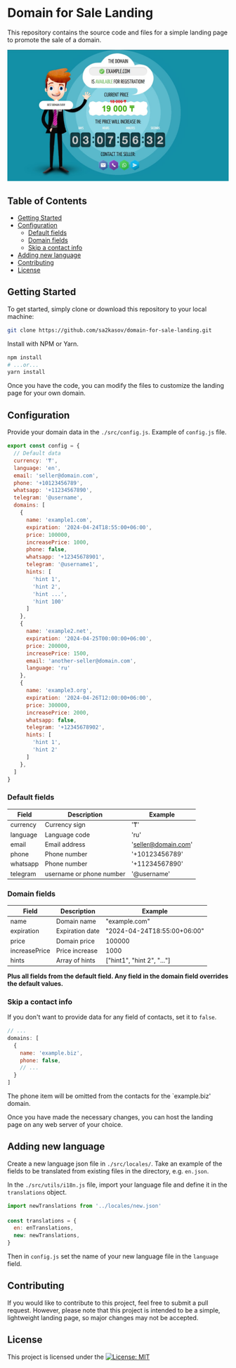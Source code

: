 # Domain for Sale Landing

This repository contains the source code and files for a simple landing page to promote the sale of a domain.

<div style="text-align:center">
  <img src="./public/cover.jpg" alt="Domain Landing Cover">
</div>

## Table of Contents

- [Getting Started](#getting-started)
- [Configuration](#configuration)
  - [Default fields](#default-fields)
  - [Domain fields](#domain-fields)
  - [Skip a contact info](#skip-a-contact-info)
- [Adding new language](#adding-new-language)
- [Contributing](#contributing)
- [License](#license)

## Getting Started

To get started, simply clone or download this repository to your local machine:

```bash
git clone https://github.com/sa2kasov/domain-for-sale-landing.git
```

Install with NPM or Yarn.

```bash
npm install
# ...or...
yarn install
```

Once you have the code, you can modify the files to customize the landing page for your own domain.

## Configuration

Provide your domain data in the `./src/config.js`. Example of `config.js` file.

```javascript
export const config = {
  // Default data
  currency: '₸',
  language: 'en',
  email: 'seller@domain.com',
  phone: '+10123456789',
  whatsapp: '+11234567890',
  telegram: '@username',
  domains: [
    {
      name: 'example1.com',
      expiration: '2024-04-24T18:55:00+06:00',
      price: 100000,
      increasePrice: 1000,
      phone: false,
      whatsapp: '+12345678901',
      telegram: '@username1',
      hints: [
        'hint 1',
        'hint 2',
        'hint ...',
        'hint 100'
      ]
    },
    {
      name: 'example2.net',
      expiration: '2024-04-25T00:00:00+06:00',
      price: 200000,
      increasePrice: 1500,
      email: 'another-seller@domain.com',
      language: 'ru'
    },
    {
      name: 'example3.org',
      expiration: '2024-04-26T12:00:00+06:00',
      price: 300000,
      increasePrice: 2000,
      whatsapp: false,
      telegram: '+12345678902',
      hints: [
        'hint 1',
        'hint 2'
      ]
    },
  ]
}
```

### Default fields

| Field    | Description              | Example             |
|----------|--------------------------|---------------------|
| currency | Currency sign            | '₸'                 |
| language | Language code            | 'ru'                |
| email    | Email address            | 'seller@domain.com' |
| phone    | Phone number             | '+10123456789'      |
| whatsapp | Phone number             | '+11234567890'      |
| telegram | username or phone number | '@username'         |

### Domain fields

| Field         | Description     | Example                     |
|---------------|-----------------|-----------------------------|
| name          | Domain name     | "example.com"               |
| expiration    | Expiration date | "2024-04-24T18:55:00+06:00" |
| price         | Domain price    | 100000                      |
| increasePrice | Price increase  | 1000                        |
| hints         | Array of hints  | ["hint1", "hint 2", "..."]  |

**Plus all fields from the default field. Any field in the domain field overrides the default values.**

### Skip a contact info

If you don't want to provide data for any field of contacts, set it to `false`.

```javascript
// ...
domains: [
  {
    name: 'example.biz',
    phone: false,
    // ...
  }
]
```

The phone item will be omitted from the contacts for the `example.biz' domain.

Once you have made the necessary changes, you can host the landing page on any web server of your choice.

## Adding new language

Create a new language json file in `./src/locales/`. Take an example of the fields to be translated from existing files in the directory, e.g. `en.json`.

In the `./src/utils/i18n.js` file, import your language file and define it in the `translations` object.

```javascript
import newTranslations from '../locales/new.json'

const translations = {
  en: enTranslations,
  new: newTranslations,
}
```

Then in `config.js` set the name of your new language file in the `language` field.

## Contributing

If you would like to contribute to this project, feel free to submit a pull request. However, please note that this project is intended to be a simple, lightweight landing page, so major changes may not be accepted.

## License

This project is licensed under the [![License: MIT](https://img.shields.io/badge/License-MIT-yellow.svg)](https://github.com/sa2kasov/domain-for-sale-landing/blob/master/LICENSE)